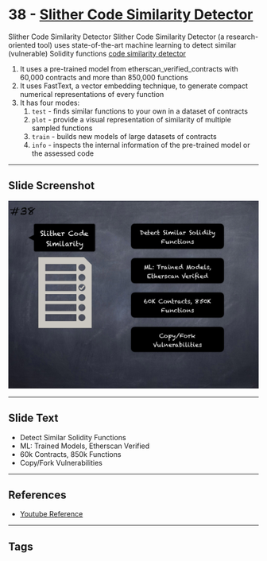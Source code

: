
# 38 - [Slither Code Similarity Detector](./Slither%20Code%20Similarity%20Detector.md)

Slither Code Similarity Detector Slither Code Similarity Detector (a research-oriented tool) uses state-of-the-art machine learning to detect similar (vulnerable) Solidity functions [code similarity detector](https://blog.trailofbits.com/2020/10/23/efficient-audits-with-machine-learning-and-slither-simil/)


1.  It uses a pre-trained model from etherscan_verified_contracts with 60,000 contracts and more than 850,000 functions
2.  It uses FastText, a vector embedding technique, to generate compact numerical representations of every function
3.  It has four modes: 
	1.  `test` - finds similar functions to your own in a dataset of contracts 
	2.  `plot` - provide a visual representation of similarity of multiple sampled functions 
	3. `train` - builds new models of large datasets of contracts
	4. `info` - inspects the internal information of the pre-trained model or the assessed code


___
## Slide Screenshot
![038.png](../../images/6.Audit%20Techniques%20and%20Tools%20101/038.png)
___
## Slide Text
- Detect Similar Solidity Functions
- ML: Trained Models, Etherscan Verified
- 60k Contracts, 850k Functions
- Copy/Fork Vulnerabilities
___
## References
- [Youtube Reference](https://youtu.be/QstpNY1IuqM?t=1259)
___
## Tags
